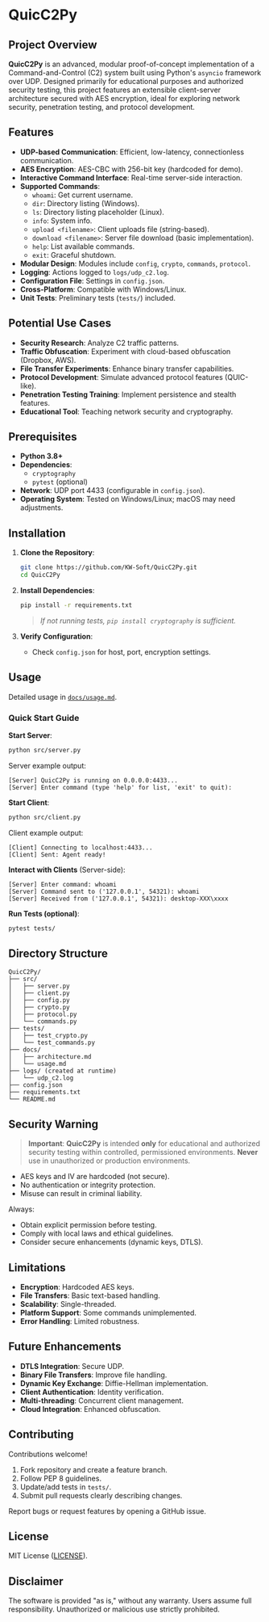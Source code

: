 # QuicC2Py

## Project Overview
**QuicC2Py** is an advanced, modular proof-of-concept implementation of a Command-and-Control (C2) system built using Python's `asyncio` framework over UDP. Designed primarily for educational purposes and authorized security testing, this project features an extensible client-server architecture secured with AES encryption, ideal for exploring network security, penetration testing, and protocol development.

## Features

- **UDP-based Communication**: Efficient, low-latency, connectionless communication.
- **AES Encryption**: AES-CBC with 256-bit key (hardcoded for demo).
- **Interactive Command Interface**: Real-time server-side interaction.
- **Supported Commands**:
  - `whoami`: Get current username.
  - `dir`: Directory listing (Windows).
  - `ls`: Directory listing placeholder (Linux).
  - `info`: System info.
  - `upload <filename>`: Client uploads file (string-based).
  - `download <filename>`: Server file download (basic implementation).
  - `help`: List available commands.
  - `exit`: Graceful shutdown.
- **Modular Design**: Modules include `config`, `crypto`, `commands`, `protocol`.
- **Logging**: Actions logged to `logs/udp_c2.log`.
- **Configuration File**: Settings in `config.json`.
- **Cross-Platform**: Compatible with Windows/Linux.
- **Unit Tests**: Preliminary tests (`tests/`) included.

## Potential Use Cases

- **Security Research**: Analyze C2 traffic patterns.
- **Traffic Obfuscation**: Experiment with cloud-based obfuscation (Dropbox, AWS).
- **File Transfer Experiments**: Enhance binary transfer capabilities.
- **Protocol Development**: Simulate advanced protocol features (QUIC-like).
- **Penetration Testing Training**: Implement persistence and stealth features.
- **Educational Tool**: Teaching network security and cryptography.

## Prerequisites

- **Python 3.8+**
- **Dependencies**:
  - `cryptography`
  - `pytest` (optional)
- **Network**: UDP port 4433 (configurable in `config.json`).
- **Operating System**: Tested on Windows/Linux; macOS may need adjustments.

## Installation

1. **Clone the Repository**:
   ```bash
   git clone https://github.com/KW-Soft/QuicC2Py.git
   cd QuicC2Py
   ```

2. **Install Dependencies**:
   ```bash
   pip install -r requirements.txt
   ```
   > _If not running tests, `pip install cryptography` is sufficient._

3. **Verify Configuration**:
   - Check `config.json` for host, port, encryption settings.

## Usage

Detailed usage in [`docs/usage.md`](docs/usage.md).

### Quick Start Guide

**Start Server**:
```bash
python src/server.py
```
Server example output:
```
[Server] QuicC2Py is running on 0.0.0.0:4433...
[Server] Enter command (type 'help' for list, 'exit' to quit):
```

**Start Client**:
```bash
python src/client.py
```
Client example output:
```
[Client] Connecting to localhost:4433...
[Client] Sent: Agent ready!
```

**Interact with Clients** (Server-side):
```
[Server] Enter command: whoami
[Server] Command sent to ('127.0.0.1', 54321): whoami
[Server] Received from ('127.0.0.1', 54321): desktop-XXX\xxxx
```

**Run Tests (optional)**:
```bash
pytest tests/
```

## Directory Structure
```
QuicC2Py/
├── src/
│   ├── server.py
│   ├── client.py
│   ├── config.py
│   ├── crypto.py
│   ├── protocol.py
│   └── commands.py
├── tests/
│   ├── test_crypto.py
│   └── test_commands.py
├── docs/
│   ├── architecture.md
│   └── usage.md
├── logs/ (created at runtime)
│   └── udp_c2.log
├── config.json
├── requirements.txt
└── README.md
```

## Security Warning

> **Important**: **QuicC2Py** is intended **only** for educational and authorized security testing within controlled, permissioned environments. **Never** use in unauthorized or production environments.

- AES keys and IV are hardcoded (not secure).
- No authentication or integrity protection.
- Misuse can result in criminal liability.

Always:

- Obtain explicit permission before testing.
- Comply with local laws and ethical guidelines.
- Consider secure enhancements (dynamic keys, DTLS).

## Limitations

- **Encryption**: Hardcoded AES keys.
- **File Transfers**: Basic text-based handling.
- **Scalability**: Single-threaded.
- **Platform Support**: Some commands unimplemented.
- **Error Handling**: Limited robustness.

## Future Enhancements

- **DTLS Integration**: Secure UDP.
- **Binary File Transfers**: Improve file handling.
- **Dynamic Key Exchange**: Diffie-Hellman implementation.
- **Client Authentication**: Identity verification.
- **Multi-threading**: Concurrent client management.
- **Cloud Integration**: Enhanced obfuscation.

## Contributing

Contributions welcome!

1. Fork repository and create a feature branch.
2. Follow PEP 8 guidelines.
3. Update/add tests in `tests/`.
4. Submit pull requests clearly describing changes.

Report bugs or request features by opening a GitHub issue.

## License

MIT License ([LICENSE](LICENSE)).

## Disclaimer

The software is provided "as is," without any warranty. Users assume full responsibility. Unauthorized or malicious use strictly prohibited.

